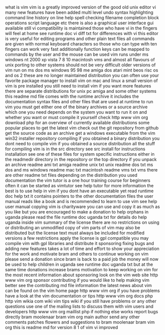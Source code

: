 what is vim vim is a greatly improved version of the good old unix editor vi many new features have been added multi level undo syntax highlighting command line history on line help spell checking filename completion block operations script language etc there is also a graphical user interface gui available still vi compatibility is maintained those who have vi in the fingers will feel at home see runtime doc vi diff txt for differences with vi this editor is very useful for editing programs and other plain text files all commands are given with normal keyboard characters so those who can type with ten fingers can work very fast additionally function keys can be mapped to commands by the user and the mouse can be used vim runs under ms windows nt 2000 xp vista 7 8 10 macintosh vms and almost all flavours of unix porting to other systems should not be very difficult older versions of vim run on ms dos ms windows 95 98 me amiga dos atari mint beos risc os and os 2 these are no longer maintained distribution you can often use your favorite package manager to install vim on mac and linux a small version of vim is pre installed you still need to install vim if you want more features there are separate distributions for unix pc amiga and some other systems this readme md file comes with the runtime archive it includes the documentation syntax files and other files that are used at runtime to run vim you must get either one of the binary archives or a source archive which one you need depends on the system you want to run it on and whether you want or must compile it yourself check http www vim org download php for an overview of currently available distributions some popular places to get the latest vim check out the git repository from github get the source code as an archive get a windows executable from the vim win32 installer repository compiling if you obtained a binary distribution you dont need to compile vim if you obtained a source distribution all the stuff for compiling vim is in the src directory see src install for instructions installation see one of these files for system specific instructions either in the readmedir directory in the repository or the top directory if you unpack an archive readme ami txt amiga readme unix txt unix readme dos txt ms dos and ms windows readme mac txt macintosh readme vms txt vms there are other readme txt files depending on the distribution you used documentation the vim tutor is a one hour training course for beginners often it can be started as vimtutor see help tutor for more information the best is to use help in vim if you dont have an executable yet read runtime doc help txt it contains pointers to the other documentation files the user manual reads like a book and is recommended to learn to use vim see help user manual copying vim is charityware you can use and copy it as much as you like but you are encouraged to make a donation to help orphans in uganda please read the file runtime doc uganda txt for details do help uganda inside vim summary of the license there are no restrictions on using or distributing an unmodified copy of vim parts of vim may also be distributed but the license text must always be included for modified versions a few restrictions apply the license is gpl compatible you may compile vim with gpl libraries and distribute it sponsoring fixing bugs and adding new features takes a lot of time and effort to show your appreciation for the work and motivate bram and others to continue working on vim please send a donation since bram is back to a paid job the money will now be used to help children in uganda see runtime doc uganda txt but at the same time donations increase brams motivation to keep working on vim for the most recent information about sponsoring look on the vim web site http www vim org sponsor contributing if you would like to help making vim better see the contributing md file information the latest news about vim can be found on the vim home page http www vim org if you have problems have a look at the vim documentation or tips http www vim org docs php http vim wikia com wiki vim tips wiki if you still have problems or any other questions use one of the mailing lists to discuss them with vim users and developers http www vim org maillist php if nothing else works report bugs directly bram moolenaar bram vim org main author send any other comments patches flowers and suggestions to bram moolenaar bram vim org this is readme md for version 8 1 of vim vi improved